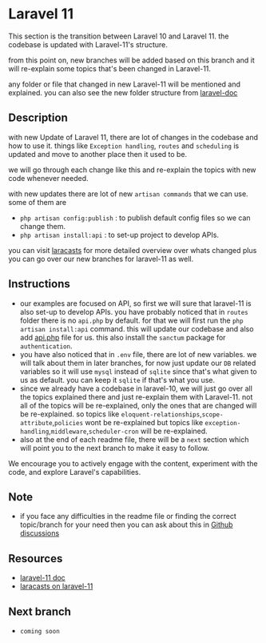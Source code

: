 # Laravel 11

This section is the transition between Laravel 10 and Laravel 11. the codebase is updated with Laravel-11's structure.

from this point on, new branches will be added based on this branch and it will re-explain some topics that's been changed in Laravel-11.

any folder or file that changed in new Laravel-11 will be mentioned and explained. you can also see the new folder structure from [laravel-doc](https://laravel.com/docs/11.x/structure#the-root-app-directory)

## Description

with new Update of Laravel 11, there are lot of changes in the codebase and how to use it. things like `Exception handling`, `routes` and `scheduling` is updated and move to another place then it used to be.

we will go through each change like this and re-explain the topics with new code whenever needed.

with new updates there are lot of new `artisan commands` that we can use. some of them are
- `php artisan config:publish` : to publish default config files so we can change them.
- `php artisan install:api` : to set-up project to develop APIs.

you can visit [laracasts](https://laracasts.com/series/whats-new-in-laravel-11) for more detailed overview over whats changed plus you can go over our new branches for laravel-11 as well.


## Instructions

- our examples are focused on API, so first we will sure that laravel-11 is also set-up to develop APIs. you have probably noticed that in `routes` folder there is no `api.php` by default. for that we will first run the `php artisan install:api` command. this will update our codebase and also add [api.php](routes/api.php) file for us. this also install the `sanctum` package for `authentication`.
- you have also noticed that in `.env` file, there are lot of new variables. we will talk about them in later branches, for now just update our `DB` related variables so it will use `mysql` instead of `sqlite` since that's what given to us as default. you can keep it `sqlite` if that's what you use.
- since we already have a codebase in laravel-10, we will just go over all the topics explained there and just re-explain them with Laravel-11. not all of the topics will be re-explained, only the ones that are changed will be re-explained. so topics like `eloquent-relationships`,`scope-attribute`,`policies` wont be re-explained but topics like `exception-handling`,`middleware`,`scheduler-cron` will be re-explained. 
- also at the end of each readme file, there will be a `next` section which will point you to the next branch to make it easy to follow.

We encourage you to actively engage with the content, experiment with the code, and explore Laravel's capabilities.

## Note

- if you face any difficulties in the readme file or finding the correct topic/branch for your need then you can ask about this in [Github discussions](https://github.com/mazimez/laravel-hands-on/discussions)

## Resources

- [laravel-11 doc](https://laravel.com/docs/11.x/)
- [laracasts on laravel-11](https://laracasts.com/series/whats-new-in-laravel-11)

## Next branch
 - `coming soon`
